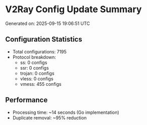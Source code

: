 # V2Ray Config Update Summary
Generated on: 2025-09-15 19:06:51 UTC

## Configuration Statistics
- Total configurations: 7195
- Protocol breakdown:
  - ss: 0 configs
  - ssr: 0 configs
  - trojan: 0 configs
  - vless: 0 configs
  - vmess: 455 configs

## Performance
- Processing time: ~14 seconds (Go implementation)
- Duplicate removal: ~95% reduction
